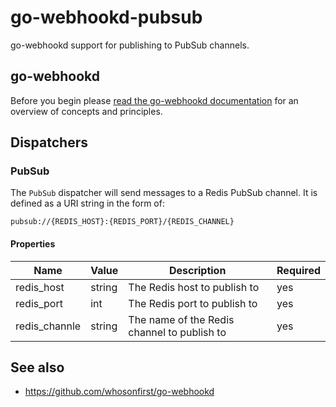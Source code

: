 # go-webhookd-pubsub

go-webhookd support for publishing to PubSub channels.

## go-webhookd

Before you begin please [read the go-webhookd documentation](https://github.com/whosonfirst/go-webhookd/blob/master/README.md) for an overview of concepts and principles.

## Dispatchers

### PubSub

The `PubSub` dispatcher will send messages to a Redis PubSub channel. It is defined as a URI string in the form of:

```
pubsub://{REDIS_HOST}:{REDIS_PORT}/{REDIS_CHANNEL}
```

#### Properties

| Name | Value | Description | Required |
| --- | --- | --- | --- |
| redis_host | string | The Redis host to publish to | yes |
| redis_port | int | The Redis port to publish to | yes |
| redis_channle | string | The name of the Redis channel to publish to | yes |


## See also

* https://github.com/whosonfirst/go-webhookd